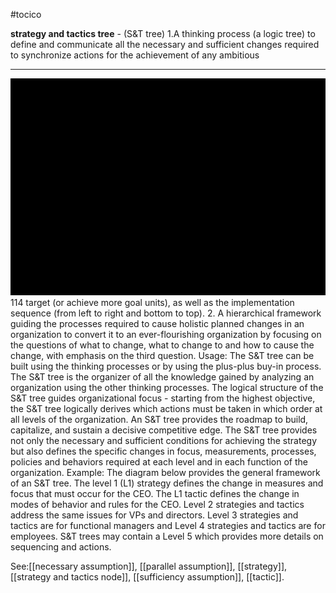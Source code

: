 #tocico

<b>strategy and tactics tree</b> - (S&amp;T tree) 1.A thinking process (a logic tree) to define and communicate all the necessary and sufficient changes required to synchronize actions for the achievement of any ambitious 
<hr/>
<img src="./tocico_dictionary_2nd_editio-114_1.png"/>
114 
target (or achieve more goal units), as well as the implementation sequence (from left to right and bottom to top).  2. A hierarchical framework guiding the processes required to cause holistic planned changes in an organization to convert it to an ever-flourishing organization by focusing on the questions of what to change, what to change to and how to cause the change, with emphasis on the third question.  
Usage: The S&amp;T tree can be built using the thinking processes or by using the plus-plus buy-in process.  The S&amp;T tree is the organizer of all the knowledge gained by analyzing an organization using the other thinking processes.  The logical structure of the S&amp;T tree guides organizational focus - starting from the highest objective, the S&amp;T tree logically derives which actions must be taken in which order at all levels of the organization.  An S&amp;T tree provides the roadmap to build, capitalize, and sustain a decisive competitive edge. The S&amp;T tree provides not only the necessary and sufficient conditions for achieving the strategy but also defines the specific changes in focus, measurements, processes, policies and behaviors required at each level and in each function of the organization. Example: The diagram below provides the general framework of an S&amp;T tree.  The level 1 (L1) strategy defines the change in measures and focus that must occur for the CEO.  The L1 tactic defines the change in modes of behavior and rules for the CEO.  Level 2 strategies and tactics address the same issues for VPs and directors.  Level 3 strategies and tactics are for functional managers and Level 4 strategies and tactics are for employees.  S&amp;T trees may contain a Level 5 which provides more details on sequencing and actions.

 
 



See:[[necessary assumption]], [[parallel assumption]], [[strategy]], [[strategy and tactics node]], [[sufficiency assumption]], [[tactic]].
